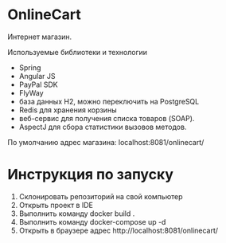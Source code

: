 # OnlineCart

Интернет магазин.

Используемые библиотеки и технологии
 - Spring
 - Angular JS
 - PayPal SDK
 - FlyWay
 - база данных H2, можно переключить на PostgreSQL
 - Redis для хранения корзины
 - веб-сервис для получения списка товаров (SOAP).
 - AspectJ для сбора статистики вызовов методов.

По умолчанию адрес магазина: localhost:8081/onlinecart/

# Инструкция по запуску
1. Склонировать репозиторий на свой компьютер
2. Открыть проект в IDE
3. Выполнить команду docker build .
4. Выполнить команду docker-compose up -d
5. Открыть в браузере адрес http://localhost:8081/onlinecart/

